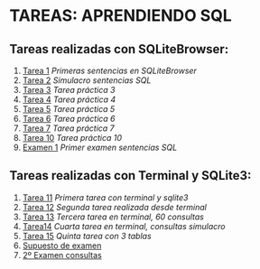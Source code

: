 # TAREAS: APRENDIENDO SQL  

## Tareas realizadas con SQLiteBrowser:
1. [Tarea 1](browser/Tarea1/Readme.md) *Primeras sentencias en SQLiteBrowser*  
2. [Tarea 2](browser/Tarea2-Simulacro/Readme.md) *Simulacro sentencias SQL*  
3. [Tarea 3](browser/Tarea3/tarea3_Adrián_Herrera_brito.sql) *Tarea práctica 3*
4. [Tarea 4](browser/Tarea4/tarea4_Adrián_Herrera_Brito.sql) *Tarea práctica 4*  
5. [Tarea 5](browser/Tarea5/tarea5_Adri%C3%A1n_Herrera.sql) *Tarea práctica 5*  
6. [Tarea 6](browser/Tarea6/tarea6_Adri%C3%A1n_Herrera_Brito.sql) *Tarea práctica 6*  
7. [Tarea 7](browser/Tarea7/tarea7_Adri%C3%A1n_Herrera_Brito.sql) *Tarea práctica 7*  
8. [Tarea 10](browser/Tarea10/tarea10_Adri%C3%A1n_Herrera_Brito.sql) *Tarea práctica 10*  
9. [Examen 1](browser/Examen/examen.sql) *Primer examen sentencias SQL*  

## Tareas realizadas con Terminal y SQLite3:
1. [Tarea 11](Terminal/Tarea11/tarea11_Adri%C3%A1n_Herrera_Brito.sql) *Primera tarea con terminal y sqlite3*  
2. [Tarea 12](Terminal/Tarea12/tarea12_Adri%C3%A1n_Herrera_Brito.sql) *Segunda tarea realizada desde terminal*  
3. [Tarea 13](Terminal/Tarea13/tarea13_Adri%C3%A1n_Herrera_Brito.sql) *Tercera tarea en terminal, 60 consultas*  
4. [Tarea14](Terminal/Tarea14/tarea14_Adri%C3%A1n_Herrera_Brito.sql) *Cuarta tarea en terminal, consultas simulacro*  
5. [Tarea 15](Terminal/Tarea15/tarea15_Adrian_Herrera.sql) *Quinta tarea con 3 tablas*  
6. [Supuesto de examen](Terminal/Supuesto_Examen/consultas_supuesto_examen.sql)
7. [2º Examen consultas](Terminal/examen2/Adri%C3%A1n_Herrera_Brito_consultas_multitabla.sql)